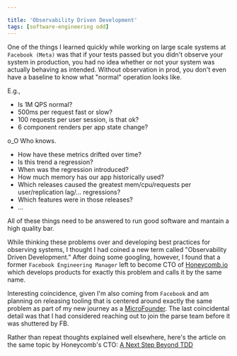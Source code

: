 ```yaml
---

title: 'Observability Driven Development'
tags: [software-engineering odd]
---
```


One of the things I learned quickly while working on large scale systems at `Facebook (Meta)` was that if your tests passed but you didn't observe your system in production, you had no idea whether or not your system was actually behaving as intended. Without observation in prod, you don't even have a baseline to know what "normal" operation looks like.

E.g.,

- Is 1M QPS normal?
- 500ms per request fast or slow?
- 100 requests per user session, is that ok?
- 6 component renders per app state change?

o_O Who knows.

- How have these metrics drifted over time?
- Is this trend a regression?
- When was the regression introduced?
- How much memory has our app historically used?
- Which releases caused the greatest mem/cpu/requests per user/replication lag/... regressions?
- Which features were in those releases?
- ...

All of these things need to be answered to run good software and mantain a high quality bar.

While thinking these problems over and developing best practices for observing systems, I thought I had coined a new term called "Observability Driven Development." After doing some googling, however, I found that a former `Facebook Engineering Manager` left to become CTO of [Honeycomb.io](https://honeycomb.io) which develops products for exactly this problem and calls it by the same name.

Interesting coincidence, given I'm also coming from `Facebook` and am planning on releasing tooling that is centered around exactly the same problem as part of my new journey as a [MicroFounder](https://microfounder.com/). The last coincidental detail was that I had considered reaching out to join the parse team before it was shuttered by FB.

Rather than repeat thoughts explained well elsewhere, here's the article on the same topic by Honeycomb's CTO:
[A Next Step Beyond TDD](https://thenewstack.io/a-next-step-beyond-test-driven-development/)
